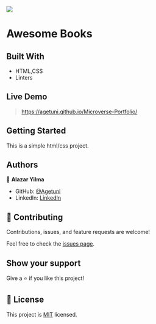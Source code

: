 ![](https://img.shields.io/badge/Microverse-blueviolet)

# Awesome Books

> 


## Built With

- HTML,CSS
- Linters

## Live Demo 
> https://agetuni.github.io/Microverse-Portfolio/ 


## Getting Started
This is a simple html/css project.


## Authors

👤 **Alazar Yilma**

- GitHub: [@Agetuni](https://github.com/Agetuni)
- LinkedIn: [LinkedIn](https://www.linkedin.com/in/aleazar-yilma-b614b6174/)
## 🤝 Contributing

Contributions, issues, and feature requests are welcome!

Feel free to check the [issues page](../../issues/).

## Show your support

Give a ⭐️ if you like this project!


## 📝 License

This project is [MIT](./MIT.md) licensed.